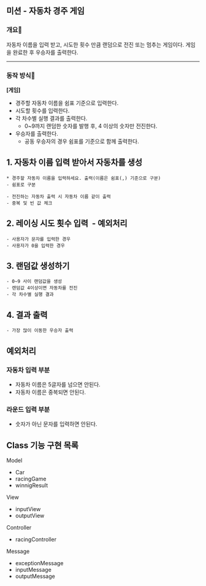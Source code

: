 ## 미션 - 자동차 경주 게임

### 개요📌
자동차 이름을 입력 받고, 시도한 횟수 만큼 랜덤으로 전진 또는 멈추는 게임이다.
게임을 완료한 후 우승자를 출력한다.

- - -

### 동작 방식📌

**[게임]**
- 경주할 자동차 이름을 쉼표 기준으로 입력한다.
- 시도할 횟수를 입력한다.
- 각 차수별 실행 결과를 출력한다.
  - 0~9까지 랜덤한 숫자를 발행 후, 4 이상의 숫자만 전진한다.
- 우승자를 출력한다.
  - 공동 우승자의 경우 쉼표를 기준으로 함께 출력한다.
 

## 1. 자동차 이름 입력 받아서 자동차를 생성
    * 경주할 자동차 이름을 입력하세요. 출력(이름은 쉼표(,) 기준으로 구분)
    - 쉼표로 구분

    - 전진하는 자동차 출력 시 자동차 이름 같이 출력 
    - 중복 및 빈 값 체크


## 2. 레이싱 시도 횟수 입력  - 예외처리 
    - 사용자가 문자를 입력한 경우 
    - 사용자가 0을 입력한 경우



## 3. 랜덤값 생성하기 
    - 0~9 사이 랜덤값을 생성 
    - 랜덤값 4이상이면 자동차를 전진 
    - 각 차수별 실행 결과 

## 4. 결과 출력
    - 가장 많이 이동한 우승자 출력 


## 예외처리
### 자동차 입력 부분 
- 자동차 이름은 5글자를 넘으면 안된다.
- 자동차 이름은 중복되면 안된다.
### 라운드 입력 부분
- 숫자가 아닌 문자를 입력하면 안된다.

## Class 기능 구현 목록 
Model
- Car
- racingGame
- winnigResult 

View 
- inputView
- outputView 

Controller
- racingController 

Message
- exceptionMessage
- inputMessage
- outputMessage






